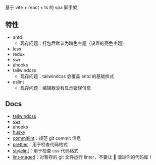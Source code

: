基于 vite + react + ts 的 spa 脚手架

## 特性

- antd
  - 现存问题：打包后默认为暗色主题（设置的亮色主题）
- less
- redux
- swr
- ahooks
- tailwindcss
  - 现存问题：tailwindcss 会覆盖 antd 的基础样式
- eslint
  - 现存问题：编辑器没有显示错误信息

## Docs

- [tailwindcss](https://www.tailwindcss.cn/docs)
- [swr](https://www.npmjs.com/package/swr)
- [ahooks](https://ahooks.js.org/zh-CN/hooks/use-request/index)
- [husky](https://typicode.github.io/husky/#/)
- [commitlint](https://commitlint.js.org/#/reference-cli)：规范 git commit 信息
- [prettier](https://www.prettier.cn/docs//install.html)：用于检查代码格式
- [stylelint](https://github.com/prettier/stylelint-config-prettier)：用于检查 css 代码格式
- [lint-staged](https://www.npmjs.com/package/lint-staged)：对暂存的 git 文件运行 linter，不要让 💩 溜进你的代码库！
